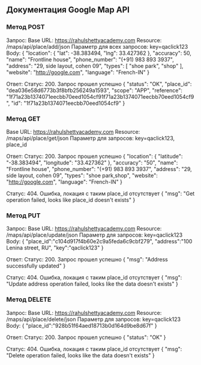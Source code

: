 ## Документация Google Map API

### Метод POST
Запрос:
Base URL: https://rahulshettyacademy.com
Resource: /maps/api/place/add/json
Параметр для всех запросов: key=qaclick123
Body:
{ 
"location": { 
"lat": -38.383494, 
"lng": 33.427362 
}, "accuracy": 50, 
"name": "Frontline house", 
"phone_number": "(+91) 983 893 3937", 
"address": "29, side layout, cohen 09", 
"types": [
 "shoe park", 
"shop"
 ],
 "website": "http://google.com", 
"language": "French-IN"
 }
 
 Ответ:
Статус: 200. Запрос прошел успешно
{
    "status": "OK",
    "place_id": "dea036e58d6773b3f8bfb256249a1593",
    "scope": "APP",
    "reference": "1f71a23b1374071eecbb70eed1054cf91f71a23b1374071eecbb70eed1054cf9",
    "id": "1f71a23b1374071eecbb70eed1054cf9"
}
 
### Метод GET
Base URL: https://rahulshettyacademy.com
Resource: /maps/api/place/get/json
Параметр для запросов: key=qaclick123, place_id
 
Ответ:
Статус: 200. Запрос прошел успешно
{
    "location": {
        "latitude": "-38.383494",
        "longitude": "33.427362"
    },
    "accuracy": "50",
    "name": "Frontline house",
    "phone_number": "(+91) 983 893 3937",
    "address": "29, side layout, cohen 09",
    "types": "shoe park,shop",
    "website": "http://google.com",
    "language": "French-IN"
}
 
Статус: 404. Ошибка, локация с таким place_id отсутствует
{
    "msg": "Get operation failed, looks like place_id  doesn't exists"
}
 
### Метод PUT
Запрос:
Base URL: https://rahulshettyacademy.com
Resource: /maps/api/place/update/json
Параметр для запросов: key=qaclick123
Body:
{ 
"place_id":"c104d917f4b60e2c9a5feda6c9cbf279",
 "address":"100 Lenina street, RU", 
"key":"qaclick123" 
}
 
Ответ:
Статус: 200. Запрос прошел успешно
{
    "msg": "Address successfully updated"
}
 
Статус: 404. Ошибка, локация с таким place_id отсутствует
{
    "msg": "Update address operation failed, looks like the data doesn't exists"
}
 
 
### Метод DELETE
Запрос:
Base URL: https://rahulshettyacademy.com
Resource: /maps/api/place/delete/json
Параметр для запросов: key=qaclick123
Body:
{
"place_id":"928b51f64aed18713b0d164d9be8d67f"
}
 
Ответ:
Статус: 200. Запрос прошел успешно
{
    "status": "OK"
}
 
Статус: 404. Ошибка, локация с таким place_id отсутствует
{
    "msg": "Delete operation failed, looks like the data doesn't exists"
}
